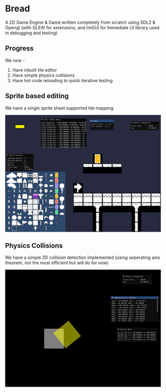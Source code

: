 # Bread

A 2D Game Engine &amp; Game written completely from scratch using SDL2 &amp; Opengl (with GLEW for extensions, and ImGUI for Immediate UI library used in debugging and testing) 


## Progress 

We now - 

1. Have inbuilt tile editor
2. Have simple physics collisions
3. Have hot code reloading to quick iterative testing



## Sprite based editing

We have a single sprite sheet supported tile mapping 

![Sprite editing screenshot](images/sprite-renderer.png)

## Physics Collisions

We have a simple 2D collision detection implemented (using seperating axis theorem, not the most efficient but will do for now)

![Physics collision detection](images/collision-working.png)
